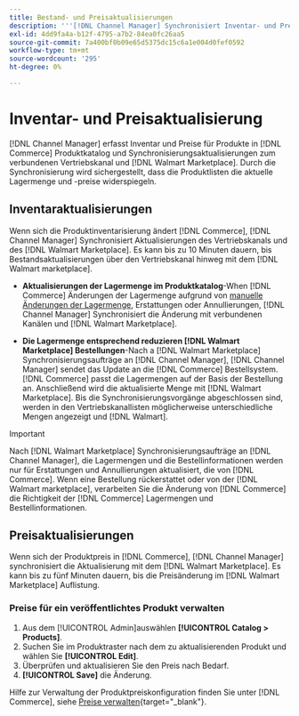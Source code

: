 ```yaml
---
title: Bestand- und Preisaktualisierungen
description: '''[!DNL Channel Manager] Synchronisiert Inventar- und Preisaktualisierungen zwischen dem Commerce Store und [!DNL Walmart Marketplace] damit Sie Ihre Vertriebskanalvorgänge von Ihrem Commerce-Administrator aus verwalten können.'
exl-id: 4dd9fa4a-b12f-4795-a7b2-84ea0fc26aa5
source-git-commit: 7a400bf0b09e65d5375dc15c6a1e004d0fef0592
workflow-type: tm+mt
source-wordcount: '295'
ht-degree: 0%

---
```


# Inventar- und Preisaktualisierung

[!DNL Channel Manager] erfasst Inventar und Preise für Produkte in [!DNL Commerce] Produktkatalog und Synchronisierungsaktualisierungen zum verbundenen Vertriebskanal und [!DNL Walmart Marketplace]. Durch die Synchronisierung wird sichergestellt, dass die Produktlisten die aktuelle Lagermenge und -preise widerspiegeln.

## Inventaraktualisierungen

Wenn sich die Produktinventarisierung ändert [!DNL Commerce], [!DNL Channel Manager] Synchronisiert Aktualisierungen des Vertriebskanals und des [!DNL Walmart Marketplace]. Es kann bis zu 10 Minuten dauern, bis Bestandsaktualisierungen über den Vertriebskanal hinweg mit dem [!DNL Walmart marketplace].

* **Aktualisierungen der Lagermenge im Produktkatalog**-When [!DNL Commerce] Änderungen der Lagermenge aufgrund von [manuelle Änderungen der Lagermenge](https://docs.magento.com/user-guide/catalog/inventory-product-quantity.html), Erstattungen oder Annullierungen, [!DNL Channel Manager] Synchronisiert die Änderung mit verbundenen Kanälen und [!DNL Walmart Marketplace].

* **Die Lagermenge entsprechend reduzieren [!DNL Walmart Marketplace] Bestellungen**-Nach a [!DNL Walmart Marketplace] Synchronisierungsaufträge an [!DNL Channel Manager], [!DNL Channel Manager] sendet das Update an die [!DNL Commerce] Bestellsystem. [!DNL Commerce] passt die Lagermengen auf der Basis der Bestellung an. Anschließend wird die aktualisierte Menge mit [!DNL Walmart Marketplace]. Bis die Synchronisierungsvorgänge abgeschlossen sind, werden in den Vertriebskanallisten möglicherweise unterschiedliche Mengen angezeigt und [!DNL Walmart].

>[!IMPORTANT]
>
> Nach [!DNL Walmart Marketplace] Synchronisierungsaufträge an [!DNL Channel Manager], die Lagermengen und die Bestellinformationen werden nur für Erstattungen und Annullierungen aktualisiert, die von [!DNL Commerce]. Wenn eine Bestellung rückerstattet oder von der [!DNL Walmart marketplace], verarbeiten Sie die Änderung von [!DNL Commerce] die Richtigkeit der [!DNL Commerce] Lagermengen und Bestellinformationen.

## Preisaktualisierungen

Wenn sich der Produktpreis in [!DNL Commerce], [!DNL Channel Manager] synchronisiert die Aktualisierung mit dem [!DNL Walmart Marketplace]. Es kann bis zu fünf Minuten dauern, bis die Preisänderung im [!DNL Walmart Marketplace] Auflistung.

### Preise für ein veröffentlichtes Produkt verwalten

1. Aus dem [!UICONTROL Admin]auswählen **[!UICONTROL Catalog > Products]**.
1. Suchen Sie im Produktraster nach dem zu aktualisierenden Produkt und wählen Sie **[!UICONTROL Edit]**.
1. Überprüfen und aktualisieren Sie den Preis nach Bedarf.
1. **[!UICONTROL Save]** die Änderung.

Hilfe zur Verwaltung der Produktpreiskonfiguration finden Sie unter [!DNL Commerce], siehe [Preise verwalten](https://docs.magento.com/user-guide/catalog/pricing.html){target=&quot;_blank&quot;}.
